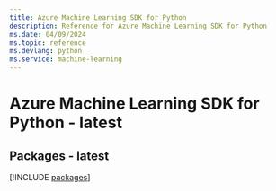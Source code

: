 ```yaml
---
title: Azure Machine Learning SDK for Python
description: Reference for Azure Machine Learning SDK for Python
ms.date: 04/09/2024
ms.topic: reference
ms.devlang: python
ms.service: machine-learning
---
```

# Azure Machine Learning SDK for Python - latest
## Packages - latest
[!INCLUDE [packages](machine-learning-index.md)]